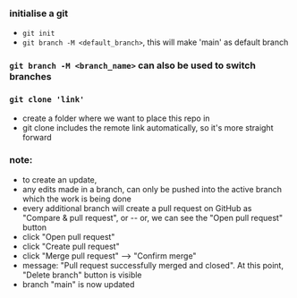 
### initialise a git
- ```git init```
- ```git branch -M <default_branch>```, this will make 'main' as default branch



### ```git branch -M <branch_name>``` can also be used to switch branches
### 

### ```git clone 'link'```
- create a folder where we want to place this repo in
- git clone includes the remote link automatically, so it's more straight forward

### note:
- to create an update, 
- any edits made in a branch, can only be pushed into the active branch which the work is being done
- every additional branch will create a pull request on GitHub as "Compare & pull request", or
-- or, we can see the "Open pull request" button
- click "Open pull request"
- click "Create pull request"
- click "Merge pull request" --> "Confirm merge"
- message: "Pull request successfully merged and closed". At this point, "Delete branch" button is visible
- branch "main" is now updated